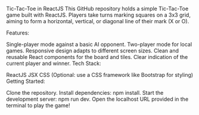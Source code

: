 
Tic-Tac-Toe in ReactJS
This GitHub repository holds a simple Tic-Tac-Toe game built with ReactJS. Players take turns marking squares on a 3x3 grid, aiming to form a horizontal, vertical, or diagonal line of their mark (X or O).

Features:

Single-player mode against a basic AI opponent.
Two-player mode for local games.
Responsive design adapts to different screen sizes.
Clean and reusable React components for the board and tiles.
Clear indication of the current player and winner.
Tech Stack:

ReactJS
JSX
CSS (Optional: use a CSS framework like Bootstrap for styling)
Getting Started:

Clone the repository.
Install dependencies: npm install.
Start the development server: npm run dev.
Open the localhost URL provided in the terminal to play the game!
